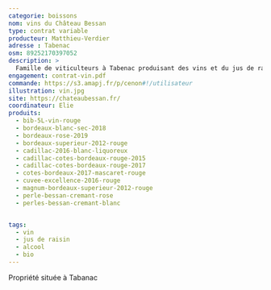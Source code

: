 ```yaml
---
categorie: boissons
nom: vins du Château Bessan
type: contrat variable
producteur: Matthieu-Verdier
adresse : Tabenac
osm: 89252170397052
description: >
  Famille de viticulteurs à Tabenac produisant des vins et du jus de raison bio.
engagement: contrat-vin.pdf
commande: https://s3.amapj.fr/p/cenon#!/utilisateur
illustration: vin.jpg
site: https://chateaubessan.fr/
coordinateur: Elie
produits:
  - bib-5L-vin-rouge
  - bordeaux-blanc-sec-2018
  - bordeaux-rose-2019	
  - bordeaux-superieur-2012-rouge
  - cadillac-2016-blanc-liquoreux
  - cadillac-cotes-bordeaux-rouge-2015
  - cadillac-cotes-bordeaux-rouge-2017
  - cotes-bordeaux-2017-mascaret-rouge
  - cuvee-excellence-2016-rouge
  - magnum-bordeaux-superieur-2012-rouge
  - perle-bessan-cremant-rose
  - perles-bessan-cremant-blanc 


tags:
  - vin
  - jus de raisin
  - alcool
  - bio
---
```


Propriété située à Tabanac

